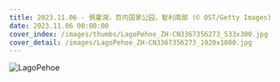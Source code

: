 ```yaml
---
title: 2023.11.06 - 佩霍湖，百内国家公园，智利南部 (© OST/Getty Images)
date: 2023.11.06 00:00:00
cover_index: /images/thumbs/LagoPehoe_ZH-CN3367356273_533x300.jpg
cover_detail: /images/LagoPehoe_ZH-CN3367356273_1920x1080.jpg
---
```


![LagoPehoe](/images/LagoPehoe_ZH-CN3367356273_1920x1080.jpg)
